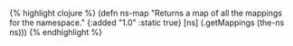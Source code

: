 {% highlight clojure %}
(defn ns-map
  "Returns a map of all the mappings for the namespace."
  {:added "1.0"
   :static true}
  [ns]
  (.getMappings (the-ns ns)))
{% endhighlight %}
